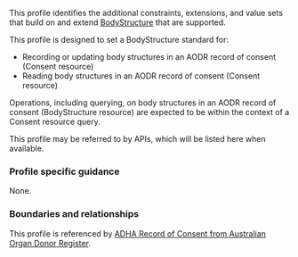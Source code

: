 This profile identifies the additional constraints, extensions, and value sets that build on and extend [BodyStructure](http://hl7.org/fhir/R4/bodystructure.html) that are supported. 

This profile is designed to set a BodyStructure standard for:
* Recording or updating body structures in an AODR record of consent (Consent resource)
* Reading body structures in an AODR record of consent (Consent resource)

Operations, including querying, on body structures in an AODR record of consent (BodyStructure resource) are expected to be within the context of a Consent resource query.

This profile may be referred to by APIs, which will be listed here when available.


### Profile specific guidance
None.


### Boundaries and relationships
This profile is referenced by 
[ADHA Record of Consent from Australian Organ Donor Register](StructureDefinition-dh-consent-aodr-1.html).